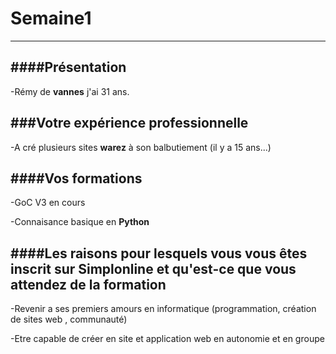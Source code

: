 # Semaine1
----------

####Présentation
----------------

-Rémy de **vannes** j'ai 31 ans.

###Votre expérience professionnelle
---------------------------------

-A cré plusieurs sites **warez** à son balbutiement (il y a 15 ans...)


####Vos formations
------------------
-GoC V3 en cours

-Connaisance basique en **Python**

####Les raisons pour lesquels vous vous êtes inscrit sur Simplonline et qu'est-ce que vous attendez de la formation
-------------------------------------------------------------------------------------------------------------------

-Revenir a ses premiers amours en informatique (programmation, création de sites web , communauté)

-Etre capable de créer en site et application web en autonomie et en groupe 